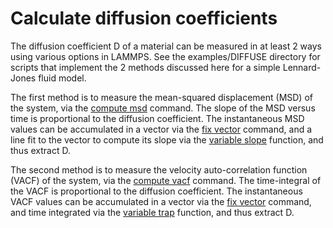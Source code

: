 # Calculate diffusion coefficients

The diffusion coefficient D of a material can be measured in at least 2
ways using various options in LAMMPS. See the examples/DIFFUSE directory
for scripts that implement the 2 methods discussed here for a simple
Lennard-Jones fluid model.

The first method is to measure the mean-squared displacement (MSD) of
the system, via the [compute msd](compute_msd) command. The slope of the
MSD versus time is proportional to the diffusion coefficient. The
instantaneous MSD values can be accumulated in a vector via the [fix
vector](fix_vector) command, and a line fit to the vector to compute its
slope via the [variable slope](variable) function, and thus extract D.

The second method is to measure the velocity auto-correlation function
(VACF) of the system, via the [compute vacf](compute_vacf) command. The
time-integral of the VACF is proportional to the diffusion coefficient.
The instantaneous VACF values can be accumulated in a vector via the
[fix vector](fix_vector) command, and time integrated via the [variable
trap](variable) function, and thus extract D.
